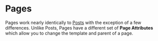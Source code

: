 # Pages

Pages work nearly identically to [Posts](../posts/index.md) with the exception of a few differences. Unlike Posts, Pages have a different set of **Page Attributes** which allow you to change the template and parent of a page.
